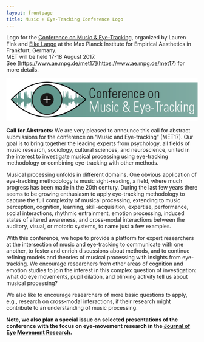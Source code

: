 ```yaml
---
layout: frontpage
title: Music + Eye-Tracking Conference Logo
---
```



Logo for the [Conference on Music & Eye-Tracking](https://www.ae.mpg.de/met17), organized by Lauren Fink and [Elke Lange](https://www.aesthetics.mpg.de/en/the-institute/people/lange.html) at the Max Planck Institute for Empirical Aesthetics in Frankfurt, Germany. <br/>
MET will be held 17-18 August 2017.  
See [https://www.ae.mpg.de/met17](https://www.ae.mpg.de/met17) for more details.

[![METimage](../../assets/publpics/METimage.png)](https://lkfink.github.io/pages/publpics/METimage.html)

**Call for Abstracts:**
We are very pleased to announce this call for abstract submissions for the conference on “Music and Eye-tracking“ (MET17). Our goal is to bring together the leading experts from psychology, all fields of music research, sociology, cultural sciences, and neuroscience, united in the interest to investigate musical processing using eye-tracking methodology or combining eye-tracking with other methods.

Musical processing unfolds in different domains. One obvious application of eye-tracking methodology is music sight-reading, a field, where much progress has been made in the 20th century. During the last few years there seems to be growing enthusiasm to apply eye-tracking methodology to capture the full complexity of musical processing, extending to music perception, cognition, learning, skill-acquisition, expertise, performance, social interactions, rhythmic entrainment, emotion processing, induced states of altered awareness, and cross-modal interactions between the auditory, visual, or motoric systems, to name just a few examples.

With this conference, we hope to provide a platform for expert researchers at the intersection of music and eye-tracking to communicate with one another, to foster and enrich discussions about methods, and to continue refining models and theories of musical processing with insights from eye-tracking. We encourage researchers from other areas of cognition and emotion studies to join the interest in this complex question of investigation: what do eye movements, pupil dilation, and blinking activity tell us about musical processing?

We also like to encourage researchers of more basic questions to apply, e.g., research on cross-modal interactions, if their research might contribute to an understanding of music processing.

**Note, we also plan a special issue on selected presentations of the conference with the focus on eye-movement research in the [Journal of Eye Movement Research](http://www.eyemovementresearch.com/).**

